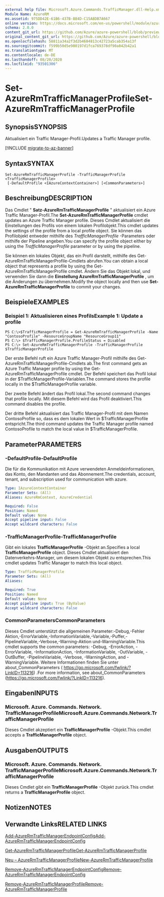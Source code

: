 ```yaml
---
external help file: Microsoft.Azure.Commands.TrafficManager.dll-Help.xml
Module Name: AzureRM
ms.assetid: 975DD42E-61B6-437B-884D-C15A8DB7A667
online version: https://docs.microsoft.com/en-us/powershell/module/azurerm.trafficmanager/set-azurermtrafficmanagerprofile
schema: 2.0.0
content_git_url: https://github.com/Azure/azure-powershell/blob/preview/src/ResourceManager/TrafficManager/Commands.TrafficManager2/help/Set-AzureRmTrafficManagerProfile.md
original_content_git_url: https://github.com/Azure/azure-powershell/blob/preview/src/ResourceManager/TrafficManager/Commands.TrafficManager2/help/Set-AzureRmTrafficManagerProfile.md
ms.openlocfilehash: 58811a34a2f3d2b4684813c42723a5cab354a13f
ms.sourcegitcommit: f599b50d5e980197d1fca769378df90a842b42a1
ms.translationtype: MT
ms.contentlocale: de-DE
ms.lasthandoff: 08/20/2020
ms.locfileid: "93501306"
---
```

# <span data-ttu-id="75588-101">Set-AzureRmTrafficManagerProfile</span><span class="sxs-lookup"><span data-stu-id="75588-101">Set-AzureRmTrafficManagerProfile</span></span>

## <span data-ttu-id="75588-102">Synopsis</span><span class="sxs-lookup"><span data-stu-id="75588-102">SYNOPSIS</span></span>
<span data-ttu-id="75588-103">Aktualisiert ein Traffic Manager-Profil.</span><span class="sxs-lookup"><span data-stu-id="75588-103">Updates a Traffic Manager profile.</span></span>

[!INCLUDE [migrate-to-az-banner](../../includes/migrate-to-az-banner.md)]

## <span data-ttu-id="75588-104">Syntax</span><span class="sxs-lookup"><span data-stu-id="75588-104">SYNTAX</span></span>

```
Set-AzureRmTrafficManagerProfile -TrafficManagerProfile <TrafficManagerProfile>
 [-DefaultProfile <IAzureContextContainer>] [<CommonParameters>]
```

## <span data-ttu-id="75588-105">Beschreibung</span><span class="sxs-lookup"><span data-stu-id="75588-105">DESCRIPTION</span></span>
<span data-ttu-id="75588-106">Das Cmdlet " **Satz-AzureRmTrafficManagerProfile** " aktualisiert ein Azure Traffic Manager-Profil.</span><span class="sxs-lookup"><span data-stu-id="75588-106">The **Set-AzureRmTrafficManagerProfile** cmdlet updates an Azure Traffic Manager profile.</span></span>
<span data-ttu-id="75588-107">Dieses Cmdlet aktualisiert die Einstellungen des Profils von einem lokalen Profilobjekt.</span><span class="sxs-lookup"><span data-stu-id="75588-107">This cmdlet updates the settings of the profile from a local profile object.</span></span>
<span data-ttu-id="75588-108">Sie können das Profilobjekt entweder mithilfe des *TrafficManagerProfile* -Parameters oder mithilfe der Pipeline angeben.</span><span class="sxs-lookup"><span data-stu-id="75588-108">You can specify the profile object either by using the *TrafficManagerProfile* parameter or by using the pipeline.</span></span>

<span data-ttu-id="75588-109">Sie können ein lokales Objekt, das ein Profil darstellt, mithilfe des Get-AzureRmTrafficManagerProfile-Cmdlets abrufen.</span><span class="sxs-lookup"><span data-stu-id="75588-109">You can obtain a local object that represents a profile by using the Get-AzureRmTrafficManagerProfile cmdlet.</span></span>
<span data-ttu-id="75588-110">Ändern Sie das Objekt lokal, und verwenden Sie dann die **Einstellung AzureRmTrafficManagerProfile** , um die Änderungen zu übernehmen.</span><span class="sxs-lookup"><span data-stu-id="75588-110">Modify the object locally and then use **Set-AzureRmTrafficManagerProfile** to commit your changes.</span></span>

## <span data-ttu-id="75588-111">Beispiele</span><span class="sxs-lookup"><span data-stu-id="75588-111">EXAMPLES</span></span>

### <span data-ttu-id="75588-112">Beispiel 1: Aktualisieren eines Profils</span><span class="sxs-lookup"><span data-stu-id="75588-112">Example 1: Update a profile</span></span>
```
PS C:\>$TrafficManagerProfile = Get-AzureRmTrafficManagerProfile -Name "ContosoProfile" -ResourceGroupName "ResourceGroup11" 
PS C:\> $TrafficManagerProfile.ProfileStatus = Disabled
PS C:\> Set-AzureRmTrafficManagerProfile -TrafficManagerProfile $TrafficManagerProfile
```

<span data-ttu-id="75588-113">Der erste Befehl ruft ein Azure Traffic Manager-Profil mithilfe des Get-AzureRmTrafficManagerProfile-Cmdlets ab.</span><span class="sxs-lookup"><span data-stu-id="75588-113">The first command gets an Azure Traffic Manager profile by using the Get-AzureRmTrafficManagerProfile cmdlet.</span></span>
<span data-ttu-id="75588-114">Der Befehl speichert das Profil lokal in der $TrafficManagerProfile-Variablen.</span><span class="sxs-lookup"><span data-stu-id="75588-114">The command stores the profile locally in the $TrafficManagerProfile variable.</span></span>

<span data-ttu-id="75588-115">Der zweite Befehl ändert das Profil lokal.</span><span class="sxs-lookup"><span data-stu-id="75588-115">The second command changes that profile locally.</span></span>
<span data-ttu-id="75588-116">Mit diesem Befehl wird das Profil deaktiviert.</span><span class="sxs-lookup"><span data-stu-id="75588-116">This command disables the profile.</span></span>

<span data-ttu-id="75588-117">Der dritte Befehl aktualisiert das Traffic Manager-Profil mit dem Namen ContosoProfile so, dass es dem lokalen Wert in $TrafficManagerProfile entspricht.</span><span class="sxs-lookup"><span data-stu-id="75588-117">The third command updates the Traffic Manager profile named ContosoProfile to match the local value in $TrafficManagerProfile.</span></span>

## <span data-ttu-id="75588-118">Parameter</span><span class="sxs-lookup"><span data-stu-id="75588-118">PARAMETERS</span></span>

### <span data-ttu-id="75588-119">-DefaultProfile</span><span class="sxs-lookup"><span data-stu-id="75588-119">-DefaultProfile</span></span>
<span data-ttu-id="75588-120">Die für die Kommunikation mit Azure verwendeten Anmeldeinformationen, das Konto, den Mandanten und das Abonnement.</span><span class="sxs-lookup"><span data-stu-id="75588-120">The credentials, account, tenant, and subscription used for communication with azure.</span></span>

```yaml
Type: IAzureContextContainer
Parameter Sets: (All)
Aliases: AzureRmContext, AzureCredential

Required: False
Position: Named
Default value: None
Accept pipeline input: False
Accept wildcard characters: False
```

### <span data-ttu-id="75588-121">-TrafficManagerProfile</span><span class="sxs-lookup"><span data-stu-id="75588-121">-TrafficManagerProfile</span></span>
<span data-ttu-id="75588-122">Gibt ein lokales **TrafficManagerProfile** -Objekt an.</span><span class="sxs-lookup"><span data-stu-id="75588-122">Specifies a local **TrafficManagerProfile** object.</span></span>
<span data-ttu-id="75588-123">Dieses Cmdlet aktualisiert den Datenverkehrs-Manager, um diesem lokalen Objekt zu entsprechen.</span><span class="sxs-lookup"><span data-stu-id="75588-123">This cmdlet updates Traffic Manager to match this local object.</span></span>

```yaml
Type: TrafficManagerProfile
Parameter Sets: (All)
Aliases: 

Required: True
Position: Named
Default value: None
Accept pipeline input: True (ByValue)
Accept wildcard characters: False
```

### <span data-ttu-id="75588-124">CommonParameters</span><span class="sxs-lookup"><span data-stu-id="75588-124">CommonParameters</span></span>
<span data-ttu-id="75588-125">Dieses Cmdlet unterstützt die allgemeinen Parameter:-Debug,-Fehler Aktion,-ErrorVariable,-InformationVariable,-Variable,-Puffer,-PipelineVariable,-Verbose,-Warning-Aktion und-WarningVariable.</span><span class="sxs-lookup"><span data-stu-id="75588-125">This cmdlet supports the common parameters: -Debug, -ErrorAction, -ErrorVariable, -InformationAction, -InformationVariable, -OutVariable, -OutBuffer, -PipelineVariable, -Verbose, -WarningAction, and -WarningVariable.</span></span> <span data-ttu-id="75588-126">Weitere Informationen finden Sie unter about_CommonParameters ( https://go.microsoft.com/fwlink/?LinkID=113216) .</span><span class="sxs-lookup"><span data-stu-id="75588-126">For more information, see about_CommonParameters (https://go.microsoft.com/fwlink/?LinkID=113216).</span></span>

## <span data-ttu-id="75588-127">Eingaben</span><span class="sxs-lookup"><span data-stu-id="75588-127">INPUTS</span></span>

### <span data-ttu-id="75588-128">Microsoft. Azure. Commands. Network. TrafficManagerProfile</span><span class="sxs-lookup"><span data-stu-id="75588-128">Microsoft.Azure.Commands.Network.TrafficManagerProfile</span></span>
<span data-ttu-id="75588-129">Dieses Cmdlet akzeptiert ein **TrafficManagerProfile** -Objekt.</span><span class="sxs-lookup"><span data-stu-id="75588-129">This cmdlet accepts a **TrafficManagerProfile** object.</span></span>

## <span data-ttu-id="75588-130">Ausgaben</span><span class="sxs-lookup"><span data-stu-id="75588-130">OUTPUTS</span></span>

### <span data-ttu-id="75588-131">Microsoft. Azure. Commands. Network. TrafficManagerProfile</span><span class="sxs-lookup"><span data-stu-id="75588-131">Microsoft.Azure.Commands.Network.TrafficManagerProfile</span></span>
<span data-ttu-id="75588-132">Dieses Cmdlet gibt ein **TrafficManagerProfile** -Objekt zurück.</span><span class="sxs-lookup"><span data-stu-id="75588-132">This cmdlet returns a **TrafficManagerProfile** object.</span></span>

## <span data-ttu-id="75588-133">Notizen</span><span class="sxs-lookup"><span data-stu-id="75588-133">NOTES</span></span>

## <span data-ttu-id="75588-134">Verwandte Links</span><span class="sxs-lookup"><span data-stu-id="75588-134">RELATED LINKS</span></span>

[<span data-ttu-id="75588-135">Add-AzureRmTrafficManagerEndpointConfig</span><span class="sxs-lookup"><span data-stu-id="75588-135">Add-AzureRmTrafficManagerEndpointConfig</span></span>](./Add-AzureRmTrafficManagerEndpointConfig.md)

[<span data-ttu-id="75588-136">Get-AzureRmTrafficManagerProfile</span><span class="sxs-lookup"><span data-stu-id="75588-136">Get-AzureRmTrafficManagerProfile</span></span>](./Get-AzureRmTrafficManagerProfile.md)

[<span data-ttu-id="75588-137">Neu – AzureRmTrafficManagerProfile</span><span class="sxs-lookup"><span data-stu-id="75588-137">New-AzureRmTrafficManagerProfile</span></span>](./New-AzureRmTrafficManagerProfile.md)

[<span data-ttu-id="75588-138">Remove-AzureRmTrafficManagerEndpointConfig</span><span class="sxs-lookup"><span data-stu-id="75588-138">Remove-AzureRmTrafficManagerEndpointConfig</span></span>](./Remove-AzureRmTrafficManagerEndpointConfig.md)

[<span data-ttu-id="75588-139">Remove-AzureRmTrafficManagerProfile</span><span class="sxs-lookup"><span data-stu-id="75588-139">Remove-AzureRmTrafficManagerProfile</span></span>](./Remove-AzureRmTrafficManagerProfile.md)


